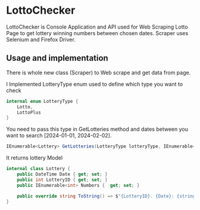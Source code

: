 # LottoChecker

LottoChecker is Console Application and API used for Web Scraping Lotto Page to get lottery winning numbers between chosen dates.
Scraper uses Selenium and Firefox Driver.

## Usage and implementation

There is whole new class (Scraper) to Web scrape and get data from page.

I Implemented LotteryType enum used to define which type you want to check
```csharp
internal enum LotteryType {
    Lotto,
    LottoPlus
}
```

You need to pass this type in GetLotteries method and dates between you want to search [2024-01-01, 2024-02-02].
```csharp
IEnumerable<Lottery> GetLotteries(LotteryType lotteryType, IEnumerable<DateTime> dates)
```

It returns lottery Model
```csharp
internal class Lottery {
    public DateTime Date { get; set; }
    public int LotteryID { get; set; }
    public IEnumerable<int> Numbers {  get; set; }

    public override string ToString() => $"{LotteryID}. {Date}: {string.Join(' ', Numbers)}";
}
```

